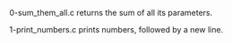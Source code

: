 0-sum_them_all.c returns the sum of all its parameters.

1-print_numbers.c prints numbers, followed by a new line.
